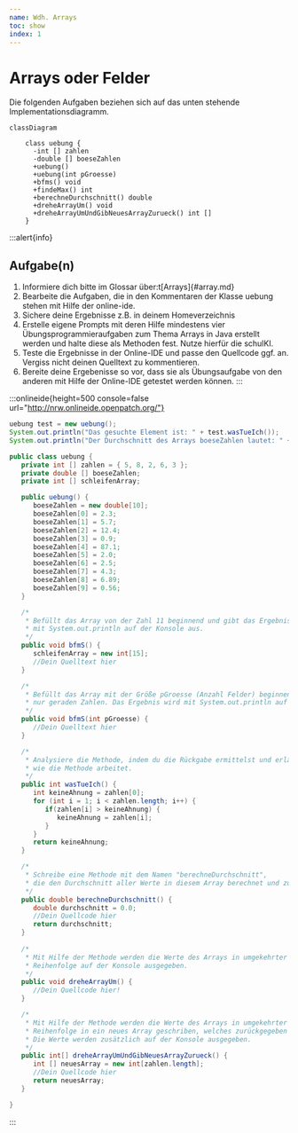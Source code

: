 ```yaml
---
name: Wdh. Arrays
toc: show
index: 1
---
```


# Arrays oder Felder

Die folgenden Aufgaben beziehen sich auf das unten stehende Implementationsdiagramm.

```mermaid
classDiagram

    class uebung {
      -int [] zahlen
      -double [] boeseZahlen
      +uebung()
      +uebung(int pGroesse)
      +bfms() void
      +findeMax() int
      +berechneDurchschnitt() double
      +dreheArrayUm() void
      +dreheArrayUmUndGibNeuesArrayZurueck() int [] 
    }
```

:::alert{info}
## Aufgabe(n)
1. Informiere dich bitte im Glossar über:t[Arrays]{#array.md}
2. Bearbeite die Aufgaben, die in den Kommentaren der Klasse uebung stehen mit Hilfe der online-ide.
3. Sichere deine Ergebnisse z.B. in deinem Homeverzeichnis
4. Erstelle eigene Prompts mit deren Hilfe mindestens vier Übungsprogrammieraufgaben zum Thema Arrays in Java erstellt werden und halte diese als Methoden fest. Nutze hierfür die schulKI.
5. Teste die Ergebnisse in der Online-IDE und passe den Quellcode ggf. an. Vergiss nicht deinen Quelltext zu kommentieren.
6. Bereite deine Ergebenisse so vor, dass sie als Übungsaufgabe von den anderen mit Hilfe der Online-IDE getestet werden können.
:::

:::onlineide{height=500 console=false url="http://nrw.onlineide.openpatch.org/"}

```java 
uebung test = new uebung();
System.out.println("Das gesuchte Element ist: " + test.wasTueIch());
System.out.println("Der Durchschnitt des Arrays boeseZahlen lautet: " + test.berechneDurchschnitt());

public class uebung {
   private int [] zahlen = { 5, 8, 2, 6, 3 };
   private double [] boeseZahlen;
   private int [] schleifenArray;

   public uebung() {
      boeseZahlen = new double[10];
      boeseZahlen[0] = 2.3;
      boeseZahlen[1] = 5.7;
      boeseZahlen[2] = 12.4;
      boeseZahlen[3] = 0.9;
      boeseZahlen[4] = 87.1;
      boeseZahlen[5] = 2.0;
      boeseZahlen[6] = 2.5;
      boeseZahlen[7] = 4.3;
      boeseZahlen[8] = 6.89;
      boeseZahlen[9] = 0.56;
   }

   /*
    * Befüllt das Array von der Zahl 11 beginnend und gibt das Ergebnis
    * mit System.out.println auf der Konsole aus.
    */
   public void bfmS() {
      schleifenArray = new int[15]; 
      //Dein Quelltext hier
   }

   /*
    * Befüllt das Array mit der Größe pGroesse (Anzahl Felder) beginnend bei 2 und
    * nur geraden Zahlen. Das Ergebnis wird mit System.out.println auf der Konsole aus.
    */
   public void bfmS(int pGroesse) {
      //Dein Quelltext hier
   }

   /*
    * Analysiere die Methode, indem du die Rückgabe ermittelst und erläuterst
    * wie die Methode arbeitet.
    */
   public int wasTueIch() {
      int keineAhnung = zahlen[0];
      for (int i = 1; i < zahlen.length; i++) {
         if(zahlen[i] > keineAhnung) {
            keineAhnung = zahlen[i];
         }
      }
      return keineAhnung;
   }

   /*
    * Schreibe eine Methode mit dem Namen "berechneDurchschnitt", 
    * die den Durchschnitt aller Werte in diesem Array berechnet und zurückgibt.
    */
   public double berechneDurchschnitt() {
      double durchschnitt = 0.0;
      //Dein Quellcode hier
      return durchschnitt;
   }
   
   /*
    * Mit Hilfe der Methode werden die Werte des Arrays in umgekehrter
    * Reihenfolge auf der Konsole ausgegeben.
    */
   public void dreheArrayUm() {
      //Dein Quellcode hier!
   } 

   /*
    * Mit Hilfe der Methode werden die Werte des Arrays in umgekehrter
    * Reihenfolge in ein neues Array geschriben, welches zurückgegeben wird.
    * Die Werte werden zusätzlich auf der Konsole ausgegeben.
    */
   public int[] dreheArrayUmUndGibNeuesArrayZurueck() {
      int [] neuesArray = new int[zahlen.length];
      //Dein Quellcode hier
      return neuesArray;
   } 

}
```
:::